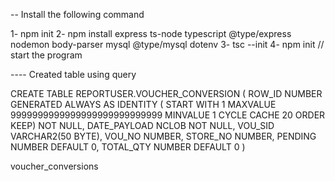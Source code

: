 -- Install the following command 

1- npm init
2- npm install express ts-node typescript @type/express nodemon body-parser mysql @type/mysql dotenv
3- tsc --init
4- npm init // start the program 



---- Created table using query

CREATE TABLE REPORTUSER.VOUCHER_CONVERSION
(
  ROW_ID        NUMBER GENERATED ALWAYS AS IDENTITY ( START WITH 1 MAXVALUE 9999999999999999999999999999 MINVALUE 1 CYCLE CACHE 20 ORDER KEEP) NOT NULL,
  DATE_PAYLOAD  NCLOB                           NOT NULL,
  VOU_SID       VARCHAR2(50 BYTE),
  VOU_NO        NUMBER,
  STORE_NO      NUMBER,
  PENDING       NUMBER                          DEFAULT 0,
  TOTAL_QTY     NUMBER                          DEFAULT 0
)

voucher_conversions